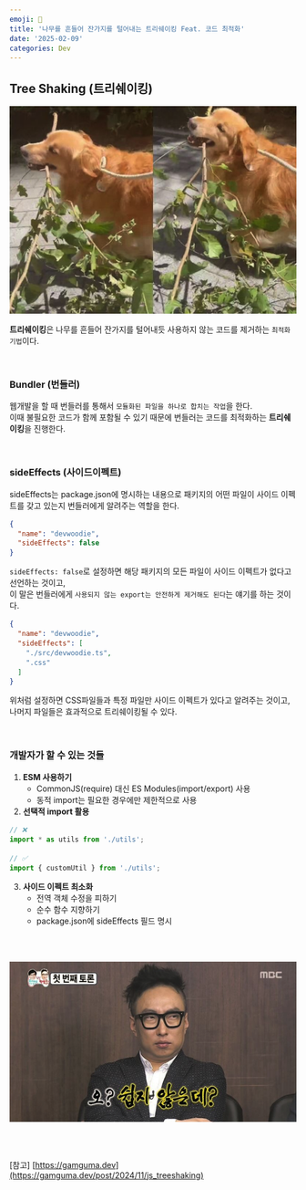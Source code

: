 ```yaml
---
emoji: 🍃
title: '나무를 흔들어 잔가지를 털어내는 트리쉐이킹 Feat. 코드 최적화'
date: '2025-02-09'
categories: Dev
---
```

## Tree Shaking (트리쉐이킹)

![](1.png)

**트리쉐이킹**은 나무를 흔들어 잔가지를 털어내듯 사용하지 않는 코드를 제거하는 `최적화 기법`이다.

<br />

### Bundler (번들러)

웹개발을 할 때 번들러를 통해서 `모듈화된 파일을 하나로 합치는 작업`을 한다. <br />
이때 불필요한 코드가 함께 포함될 수 있기 때문에 번들러는 코드를 최적화하는 **트리쉐이킹**을 진행한다.

<br />

### sideEffects (사이드이펙트)

sideEffects는 package.json에 명시하는 내용으로 패키지의 어떤 파일이 사이드 이펙트를 갖고 있는지 번들러에게 알려주는 역할을 한다.

```json
{
  "name": "devwoodie",
  "sideEffects": false
}
```
`sideEffects: false`로 설정하면 해당 패키지의 모든 파일이 사이드 이펙트가 없다고 선언하는 것이고, <br/>
이 말은 번들러에게 `사용되지 않는 export는 안전하게 제거해도 된다`는 얘기를 하는 것이다.

```json
{
  "name": "devwoodie",
  "sideEffects": [
    "./src/devwoodie.ts",
    ".css"
  ]
}
```
위처럼 설정하면 CSS파일들과 특정 파일만 사이드 이펙트가 있다고 알려주는 것이고, 나머지 파일들은 효과적으로 트리쉐이킹될 수 있다.

<br />

### 개발자가 할 수 있는 것들
1. **ESM 사용하기**
   - CommonJS(require) 대신 ES Modules(import/export) 사용
   - 동적 import는 필요한 경우에만 제한적으로 사용
2. **선택적 import 활용**
```ts
// ❌
import * as utils from './utils';
 
// ✅
import { customUtil } from './utils';
```
3. **사이드 이펙트 최소화**
   - 전역 객체 수정을 피하기
   - 순수 함수 지향하기
   - package.json에 sideEffects 필드 명시

<br />
<br />

![](2.png)

<br />
<br />


[참고]
[https://gamguma.dev](https://gamguma.dev/post/2024/11/js_treeshaking)

```toc
```
